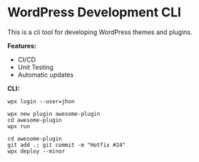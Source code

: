# WordPress Development CLI

This is a cli tool for developing WordPress themes and plugins.

**Features:**

- CI/CD
- Unit Testing
- Automatic updates

**CLI:**

```
wpx login --user=jhon
```

```
wpx new plugin awesome-plugin
cd awesome-plugin
wpx run

```

```
cd awesome-plugin
git add .; git commit -m "Hotfix #24"
wpx deploy --minor
```